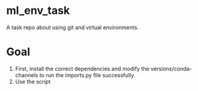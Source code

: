 # ml_env_task
A task repo about using git and virtual environments.

# Goal
1. First, install the correct dependencies and modify the versions/conda-channels to run the imports.py file successfully.
2. Use the script 
